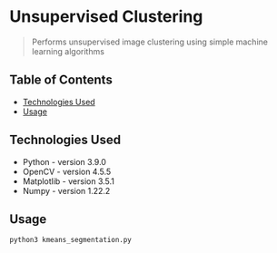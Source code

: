 # Unsupervised Clustering
> Performs unsupervised image clustering using simple machine learning algorithms

## Table of Contents
* [Technologies Used](#technologies-used)
* [Usage](#usage)
<!-- * [License](#license) -->



## Technologies Used
- Python - version 3.9.0
- OpenCV - version 4.5.5
- Matplotlib - version 3.5.1
- Numpy - version 1.22.2

<!-- If you have screenshots you'd like to share, include them here. -->


## Usage
`python3 kmeans_segmentation.py`



<!-- Optional -->
<!-- ## License -->
<!-- This project is open source and available under the [... License](). -->

<!-- You don't have to include all sections - just the one's relevant to your project -->

